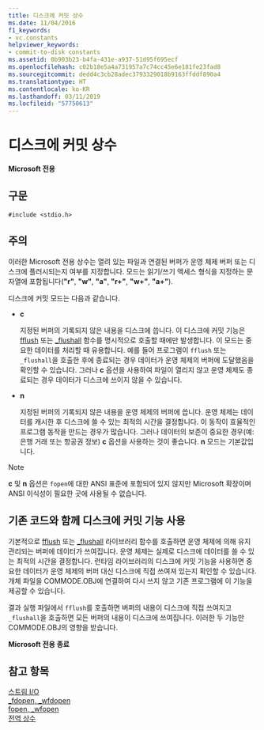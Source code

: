 ```yaml
---
title: 디스크에 커밋 상수
ms.date: 11/04/2016
f1_keywords:
- vc.constants
helpviewer_keywords:
- commit-to-disk constants
ms.assetid: 0b903b23-b4fa-431e-a937-51d95f695ecf
ms.openlocfilehash: c02b18e5a4a731957a7c74cc45e6e181fe23fad8
ms.sourcegitcommit: dedd4c3cb28adec3793329018b9163ffddf890a4
ms.translationtype: HT
ms.contentlocale: ko-KR
ms.lasthandoff: 03/11/2019
ms.locfileid: "57750613"
---
```

# <a name="commit-to-disk-constants"></a>디스크에 커밋 상수

**Microsoft 전용**

## <a name="syntax"></a>구문

```
#include <stdio.h>
```

## <a name="remarks"></a>주의

이러한 Microsoft 전용 상수는 열려 있는 파일과 연결된 버퍼가 운영 체제 버퍼 또는 디스크에 플러시되는지 여부를 지정합니다. 모드는 읽기/쓰기 액세스 형식을 지정하는 문자열에 포함됩니다(**"r"**, **"w"**, **"a"**, **"r+"**, **"w+"**, **"a+"**).

디스크에 커밋 모드는 다음과 같습니다.

- **c**

   지정된 버퍼의 기록되지 않은 내용을 디스크에 씁니다. 이 디스크에 커밋 기능은 [fflush](../c-runtime-library/reference/fflush.md) 또는 [_flushall](../c-runtime-library/reference/flushall.md) 함수를 명시적으로 호출할 때에만 발생합니다. 이 모드는 중요한 데이터를 처리할 때 유용합니다. 예를 들어 프로그램이 `fflush` 또는 `_flushall`을 호출한 후에 종료되는 경우 데이터가 운영 체제의 버퍼에 도달했음을 확인할 수 있습니다. 그러나 **c** 옵션을 사용하여 파일이 열리지 않고 운영 체제도 종료되는 경우 데이터가 디스크에 쓰이지 않을 수 있습니다.

- **n**

   지정된 버퍼의 기록되지 않은 내용을 운영 체제의 버퍼에 씁니다. 운영 체제는 데이터를 캐시한 후 디스크에 쓸 수 있는 최적의 시간을 결정합니다. 이 동작이 효율적인 프로그램 동작을 만드는 경우가 많습니다. 그러나 데이터의 보존이 중요한 경우(예: 은행 거래 또는 항공권 정보) **c** 옵션을 사용하는 것이 좋습니다. **n** 모드는 기본값입니다.

> [!NOTE]
> **c** 및 **n** 옵션은 `fopen`에 대한 ANSI 표준에 포함되어 있지 않지만 Microsoft 확장이며 ANSI 이식성이 필요한 곳에 사용될 수 없습니다.

## <a name="using-the-commit-to-disk-feature-with-existing-code"></a>기존 코드와 함께 디스크에 커밋 기능 사용

기본적으로 [fflush](../c-runtime-library/reference/fflush.md) 또는 [_flushall](../c-runtime-library/reference/flushall.md) 라이브러리 함수를 호출하면 운영 체제에 의해 유지 관리되는 버퍼에 데이터가 쓰여집니다. 운영 체제는 실제로 디스크에 데이터를 쓸 수 있는 최적의 시간을 결정합니다. 런타임 라이브러리의 디스크에 커밋 기능을 사용하면 중요한 데이터가 운영 체제의 버퍼 대신 디스크에 직접 쓰여져 있는지 확인할 수 있습니다. 개체 파일을 COMMODE.OBJ에 연결하여 다시 쓰지 않고 기존 프로그램에 이 기능을 제공할 수 있습니다.

결과 실행 파일에서 `fflush`를 호출하면 버퍼의 내용이 디스크에 직접 쓰여지고 `_flushall`을 호출하면 모든 버퍼의 내용이 디스크에 쓰여집니다. 이러한 두 기능만 COMMODE.OBJ의 영향을 받습니다.

**Microsoft 전용 종료**

## <a name="see-also"></a>참고 항목

[스트림 I/O](../c-runtime-library/stream-i-o.md)<br/>
[_fdopen, _wfdopen](../c-runtime-library/reference/fdopen-wfdopen.md)<br/>
[fopen, _wfopen](../c-runtime-library/reference/fopen-wfopen.md)<br/>
[전역 상수](../c-runtime-library/global-constants.md)
